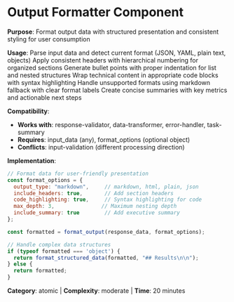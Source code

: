 # Output Formatter Component

**Purpose**: Format output data with structured presentation and consistent styling for user consumption

**Usage**: 
Parse input data and detect current format (JSON, YAML, plain text, objects)
Apply consistent headers with hierarchical numbering for organized sections
Generate bullet points with proper indentation for list and nested structures
Wrap technical content in appropriate code blocks with syntax highlighting
Handle unsupported formats using markdown fallback with clear format labels
Create concise summaries with key metrics and actionable next steps

**Compatibility**: 
- **Works with**: response-validator, data-transformer, error-handler, task-summary
- **Requires**: input_data (any), format_options (optional object)
- **Conflicts**: input-validation (different processing direction)

**Implementation**:
```javascript
// Format data for user-friendly presentation
const format_options = {
  output_type: "markdown",     // markdown, html, plain, json
  include_headers: true,       // Add section headers
  code_highlighting: true,     // Syntax highlighting for code
  max_depth: 3,               // Maximum nesting depth
  include_summary: true        // Add executive summary
};

const formatted = format_output(response_data, format_options);

// Handle complex data structures
if (typeof formatted === 'object') {
  return format_structured_data(formatted, "## Results\n\n");
} else {
  return formatted;
}
```

**Category**: atomic | **Complexity**: moderate | **Time**: 20 minutes